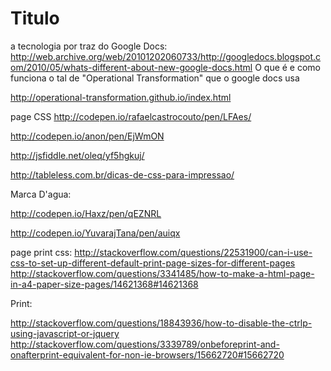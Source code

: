 # Titulo

a tecnologia por traz do Google Docs:
http://web.archive.org/web/20101202060733/http://googledocs.blogspot.com/2010/05/whats-different-about-new-google-docs.html
O que é e como funciona o tal de "Operational Transformation" que o google docs usa

http://operational-transformation.github.io/index.html


page CSS
http://codepen.io/rafaelcastrocouto/pen/LFAes/

http://codepen.io/anon/pen/EjWmON


http://jsfiddle.net/oleq/yf5hgkuj/

http://tableless.com.br/dicas-de-css-para-impressao/

Marca D'agua:

http://codepen.io/Haxz/pen/qEZNRL

http://codepen.io/YuvarajTana/pen/auiqx



page print css:
http://stackoverflow.com/questions/22531900/can-i-use-css-to-set-up-different-default-print-page-sizes-for-different-pages
http://stackoverflow.com/questions/3341485/how-to-make-a-html-page-in-a4-paper-size-pages/14621368#14621368


Print:

http://stackoverflow.com/questions/18843936/how-to-disable-the-ctrlp-using-javascript-or-jquery
http://stackoverflow.com/questions/3339789/onbeforeprint-and-onafterprint-equivalent-for-non-ie-browsers/15662720#15662720
